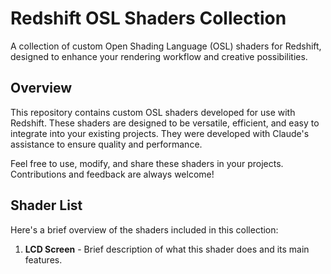 # Redshift OSL Shaders Collection

A collection of custom Open Shading Language (OSL) shaders for Redshift, designed to enhance your rendering workflow and creative possibilities.

## Overview

This repository contains custom OSL shaders developed for use with Redshift. These shaders are designed to be versatile, efficient, and easy to integrate into your existing projects. They were developed with Claude's assistance to ensure quality and performance.

Feel free to use, modify, and share these shaders in your projects. Contributions and feedback are always welcome!

## Shader List

Here's a brief overview of the shaders included in this collection:

1. **LCD Screen** - Brief description of what this shader does and its main features.
